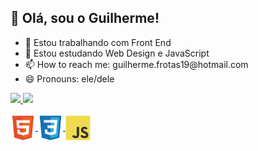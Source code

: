 <h2> 👋 Olá, sou o Guilherme! </h2>

<ul>
  <li> 🔭 Estou trabalhando com Front End </li>
  <li> 🌱 Estou estudando Web Design e JavaScript </li>
  <li> 📫 How to reach me: guilherme.frotas19@hotmail.com </li>
  <li> 😄 Pronouns: ele/dele </li>
</ul>

<section id="githubStats">
  <a href="https://github.com/frotas">
  <img height="180em" src="https://github-readme-stats.vercel.app/api?username=frotas&show_icons=true&theme=dracula&include_all_commits=true&count_private=true"/>
  <img height="180em" src="https://github-readme-stats.vercel.app/api/top-langs/?username=frotas&layout=compact&langs_count=7&theme=dracula"/>
</section>

<section style="display: inline_block" id="technologies"><br/>
 <img align="center" heigth="30px" width="40px" src="https://raw.githubusercontent.com/devicons/devicon/master/icons/html5/html5-original.svg" />
 <img align="center" heigth="30px" width="40px" src="https://raw.githubusercontent.com/devicons/devicon/master/icons/css3/css3-original.svg" />
 <img align="center" heigth="30px" width="40px" src="https://raw.githubusercontent.com/devicons/devicon/master/icons/javascript/javascript-original.svg" />
</section>

##
  
<section>
  
</section> 

  
